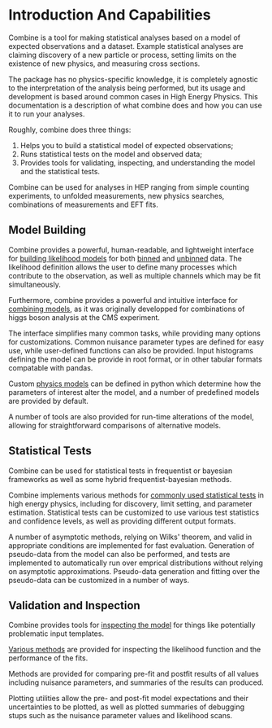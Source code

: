 # Introduction And Capabilities

Combine is a tool for making statistical analyses based on a model of expected observations and a dataset.
Example statistical analyses are claiming discovery of a new particle or process, setting limits on the existence of new physics, and measuring cross sections.

The package has no physics-specific knowledge, it is completely agnostic to the interpretation of the analysis being performed, but its usage and development is based around common cases in High Energy Physics.
This documentation is a description of what combine does and how you can use it to run your analyses.

Roughly, combine does three things:

1. Helps you to build a statistical model of expected observations;
2. Runs statistical tests on the model and observed data;
3. Provides tools for validating, inspecting, and understanding the model and the statistical tests.

Combine can be used for analyses in HEP ranging from simple counting experiments, to unfolded measurements, new physics searches, combinations of measurements and EFT fits.

## Model Building 

Combine provides a powerful, human-readable, and lightweight interface for [building likelihood models](../../part2/settinguptheanalysis/#preparing-the-datacard) for both [binned](../../part2/settinguptheanalysis/#binned-shape-analysis) and [unbinned](../../part2/settinguptheanalysis/#unbinned-or-parametric-shape-analysis) data.
The likelihood definition allows the user to define many processes which contribute to the observation, as well as multiple channels which may be fit simultaneously.

Furthermore, combine provides a powerful and intuitive interface for [combining models](../../part2/settinguptheanalysis/#combination-of-multiple-datacards), as it was originally developped for combinations of higgs boson analysis at the CMS experiment.

The interface simplifies many common tasks, while providing many options for customizations.
Common nuisance parameter types are defined for easy use, while user-defined functions can also be provided.
Input histograms defining the model can be provide in root format, or in other tabular formats compatable with pandas.

Custom [physics models](../../part2/physicsmodels/) can be defined in python which determine how the parameters of interest alter the model, and a number of predefined models are provided by default.

A number of tools are also provided for run-time alterations of the model, allowing for straightforward comparisons of alternative models.

## Statistical Tests

Combine can be used for statistical tests in frequentist or bayesian frameworks as well as some hybrid frequentist-bayesian methods.

Combine implements various methods for [commonly used statistical tests](../../part3/commonstatsmethods/) in high energy physics, including for discovery, limit setting, and parameter estimation.
Statistical tests can be customized to use various test statistics and confidence levels, as well as providing different output formats.

A number of asymptotic methods, relying on Wilks' theorem, and valid in appropriate conditions are implemented for fast evaluation.
Generation of pseudo-data from the model can also be performed, and tests are implemented to automatically run over emprical distributions without relying on asymptotic approximations.
Pseudo-data generation and fitting over the pseudo-data can be customized in a number of ways.

## Validation and Inspection

Combine provides tools for [inspecting the model](../../part3/validation/#validating-datacards) for things like potentially problematic input templates.

[Various methods](../../part3/nonstandard/) are provided for inspecting the likelihood function and the performance of the fits.

Methods are provided for comparing pre-fit and postfit results of all values including nuisance parameters, and summaries of the results can produced.

Plotting utilities allow the pre- and post-fit model expectations and their uncertainties to be plotted, as well as plotted summaries of debugging stups such as the nuisance parameter values and likelihood scans.





